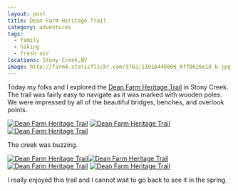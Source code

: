 ```yaml
---
layout: post
title: Dean Farm Heritage Trail
category: adventures
tags: 
  - family
  - hiking
  - fresh air
locations: Stony Creek,NY
image: http://farm4.staticflickr.com/3762/11916446806_0ff8626e19_b.jpg
---
```


Today my folks and I explored the [Dean Farm Heritage Trail](http://www.adirondackjournal.com/news/2013/jul/01/work-continues-dean-farm-trail-stony-creek/) in Stony Creek. The trail was fairly easy to navigate as it was marked with wooden poles. We were impressed by all of the beautiful bridges, benches, and overlook points.

<div class="photos">
<a href="http://www.flickr.com/photos/katydecorah/11915872493/" title="Dean Farm Heritage Trail by katydecorah, on Flickr"><img src="http://farm8.staticflickr.com/7340/11915872493_e44175ca9f_b.jpg" alt="Dean Farm Heritage Trail"></a>
<a href="http://www.flickr.com/photos/katydecorah/11915579385/" title="Dean Farm Heritage Trail by katydecorah, on Flickr"><img src="http://farm6.staticflickr.com/5523/11915579385_057e8147c1_b.jpg" class="img-half" alt="Dean Farm Heritage Trail"></a><a href="http://www.flickr.com/photos/katydecorah/11915822963/" title="Dean Farm Heritage Trail by katydecorah, on Flickr"><img src="http://farm4.staticflickr.com/3813/11915822963_bcc2881188_b.jpg" class="img-half" alt="Dean Farm Heritage Trail"></a>
</div>

The creek was buzzing.

<div class="photos">
<a href="http://www.flickr.com/photos/katydecorah/11916026184/" title="Dean Farm Heritage Trail by katydecorah, on Flickr"><img src="http://farm8.staticflickr.com/7431/11916026184_e19611d76e_b.jpg" class="img-wide" alt="Dean Farm Heritage Trail"></a><a href="http://www.flickr.com/photos/katydecorah/11916007504/" title="Dean Farm Heritage Trail by katydecorah, on Flickr"><img src="http://farm8.staticflickr.com/7325/11916007504_d34680b17a_b.jpg" class="img-tall" alt="Dean Farm Heritage Trail"></a>
<a href="http://www.flickr.com/photos/katydecorah/11916446806/" title="Dean Farm Heritage Trail by katydecorah, on Flickr"><img src="http://farm4.staticflickr.com/3762/11916446806_0ff8626e19_b.jpg" alt="Dean Farm Heritage Trail"></a>
<a href="http://www.flickr.com/photos/katydecorah/11915531245/" title="Dean Farm Heritage Trail by katydecorah, on Flickr"><img src="http://farm3.staticflickr.com/2810/11915531245_fd814914e8_b.jpg" class="pop-out" alt="Dean Farm Heritage Trail"></a>
</div>

I really enjoyed this trail and I cannot wait to go back to see it in the spring.
